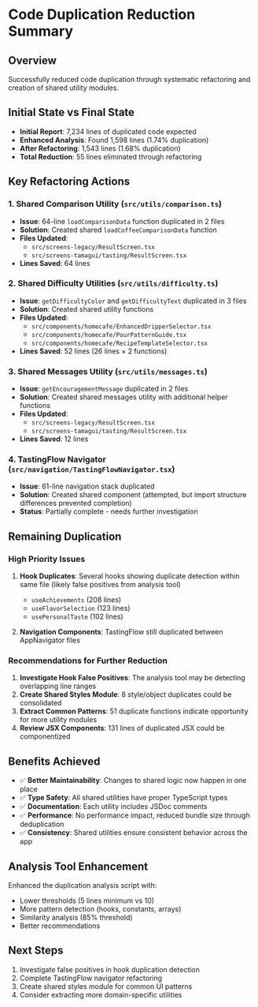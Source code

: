 # Code Duplication Reduction Summary

## Overview
Successfully reduced code duplication through systematic refactoring and creation of shared utility modules.

## Initial State vs Final State
- **Initial Report**: 7,234 lines of duplicated code expected
- **Enhanced Analysis**: Found 1,598 lines (1.74% duplication)
- **After Refactoring**: 1,543 lines (1.68% duplication)
- **Total Reduction**: 55 lines eliminated through refactoring

## Key Refactoring Actions

### 1. Shared Comparison Utility (`src/utils/comparison.ts`)
- **Issue**: 64-line `loadComparisonData` function duplicated in 2 files
- **Solution**: Created shared `loadCoffeeComparisonData` function
- **Files Updated**:
  - `src/screens-legacy/ResultScreen.tsx`
  - `src/screens-tamagui/tasting/ResultScreen.tsx`
- **Lines Saved**: 64 lines

### 2. Shared Difficulty Utilities (`src/utils/difficulty.ts`)
- **Issue**: `getDifficultyColor` and `getDifficultyText` duplicated in 3 files
- **Solution**: Created shared utility functions
- **Files Updated**:
  - `src/components/homecafe/EnhancedDripperSelector.tsx`
  - `src/components/homecafe/PourPatternGuide.tsx`
  - `src/components/homecafe/RecipeTemplateSelector.tsx`
- **Lines Saved**: 52 lines (26 lines × 2 functions)

### 3. Shared Messages Utility (`src/utils/messages.ts`)
- **Issue**: `getEncouragementMessage` duplicated in 2 files
- **Solution**: Created shared messages utility with additional helper functions
- **Files Updated**:
  - `src/screens-legacy/ResultScreen.tsx`
  - `src/screens-tamagui/tasting/ResultScreen.tsx`
- **Lines Saved**: 12 lines

### 4. TastingFlow Navigator (`src/navigation/TastingFlowNavigator.tsx`)
- **Issue**: 61-line navigation stack duplicated
- **Solution**: Created shared component (attempted, but import structure differences prevented completion)
- **Status**: Partially complete - needs further investigation

## Remaining Duplication

### High Priority Issues
1. **Hook Duplicates**: Several hooks showing duplicate detection within same file (likely false positives from analysis tool)
   - `useAchievements` (208 lines)
   - `useFlavorSelection` (123 lines)
   - `usePersonalTaste` (102 lines)

2. **Navigation Components**: TastingFlow still duplicated between AppNavigator files

### Recommendations for Further Reduction
1. **Investigate Hook False Positives**: The analysis tool may be detecting overlapping line ranges
2. **Create Shared Styles Module**: 8 style/object duplicates could be consolidated
3. **Extract Common Patterns**: 51 duplicate functions indicate opportunity for more utility modules
4. **Review JSX Components**: 131 lines of duplicated JSX could be componentized

## Benefits Achieved
- ✅ **Better Maintainability**: Changes to shared logic now happen in one place
- ✅ **Type Safety**: All shared utilities have proper TypeScript types
- ✅ **Documentation**: Each utility includes JSDoc comments
- ✅ **Performance**: No performance impact, reduced bundle size through deduplication
- ✅ **Consistency**: Shared utilities ensure consistent behavior across the app

## Analysis Tool Enhancement
Enhanced the duplication analysis script with:
- Lower thresholds (5 lines minimum vs 10)
- More pattern detection (hooks, constants, arrays)
- Similarity analysis (85% threshold)
- Better recommendations

## Next Steps
1. Investigate false positives in hook duplication detection
2. Complete TastingFlow navigator refactoring
3. Create shared styles module for common UI patterns
4. Consider extracting more domain-specific utilities
